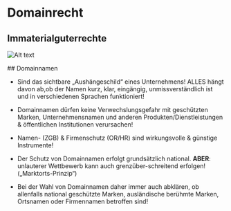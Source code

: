 # Domainrecht

## Immaterialguterrechte
![Alt text](media/image-4.png)

## Domainnamen

- Sind das sichtbare „Aushängeschild“ eines Unternehmens! ALLES hängt davon ab,ob der Namen kurz, klar, eingängig, unmissverständlich ist und in verschiedenen Sprachen funktioniert!
- Domainnamen dürfen keine Verwechslungsgefahr mit geschützten Marken, Unternehmensnamen und anderen Produkten/Dienstleistungen & öffentlichen Institutionen verursachen!
- Namen- (ZGB) & Firmenschutz (OR/HR) sind wirkungsvolle & günstige Instrumente!

- Der Schutz von Domainnamen erfolgt grundsätzlich national. **ABER**: unlauterer Wettbewerb kann auch grenzüber-schreitend erfolgen! („Marktorts-Prinzip“)
- Bei der Wahl von Domainnamen daher immer auch abklären, ob allenfalls national geschützte Marken, ausländische berühmte Marken, Ortsnamen oder Firmennamen betroffen sind!
